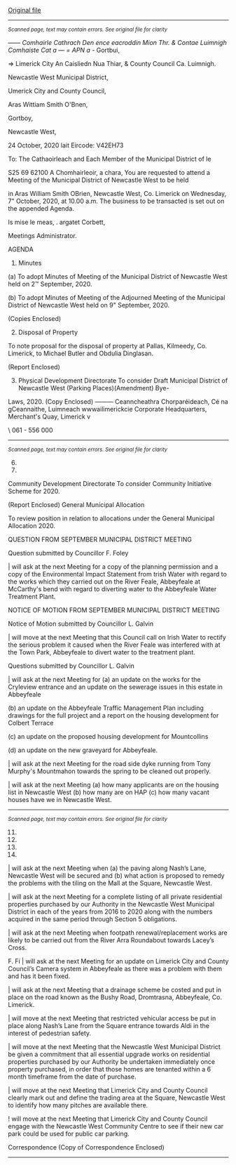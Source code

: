 [Original file](https://www.limerick.ie/sites/default/files/media/documents/2020-10/00-2020-10-07-agenda.pdf)

---
*<small>Scanned page, text may contain errors. See original file for clarity</small>*  

—_— Comhairle Cathrach Den ence eacroddin Mion Thr.
& Contae Luimnigh Comhaiste Cat a — =
APN a -_ Gortbui,

=> Limerick City An Caisliedn Nua Thiar,
& County Council Ca. Luimnigh.

Newcastle West Municipal District,

Umerick City and County Council,

Aras Wittiam Smith O'Bnen,

Gortboy,

Newcastle West,

24 October, 2020 lait
Eircode: V42EH73

To: The Cathaoirleach and Each Member of the Municipal District of le

S25 69 62100
A Chomhairleoir, a chara,
You are requested to attend a Meeting of the Municipal District of Newcastle West to be held

in Aras William Smith OBrien, Newcastle West, Co. Limerick on Wednesday, 7" October,
2020, at 10.00 a.m. The business to be transacted is set out on the appended Agenda.

Is mise le meas, .
argatet Corbett,

Meetings Administrator.

AGENDA

1. Minutes

(a) To adopt Minutes of Meeting of the Municipal District of Newcastle West held on 2™
September, 2020.

(b) To adopt Minutes of Meeting of the Adjourned Meeting of the Municipal District of
Newcastle West held on 9" September, 2020.

(Copies Enclosed)

2. Disposal of Property

To note proposal for the disposal of property at Pallas, Kilmeedy, Co. Limerick, to
Michael Butler and Obdulia Dinglasan.

(Report Enclosed)

3. Physical Development Directorate
To consider Draft Municipal District of Newcastle West (Parking Places)(Amendment) Bye-

Laws, 2020.
(Copy Enclosed)
———
Ceanncheathra Chorparéideach, Cé na gCeannaithe, Luimneach wwwailimerickcie
Corporate Headquarters, Merchant's Quay, Limerick v

\ 061 - 556 000


---
*<small>Scanned page, text may contain errors. See original file for clarity</small>*  

6.

10.

Community Development Directorate
To consider Community Initiative Scheme for 2020.

(Report Enclosed)
General Municipal Allocation

To review position in relation to allocations under the General Municipal Allocation
2020.

QUESTION FROM SEPTEMBER MUNICIPAL DISTRICT MEETING

Question submitted by Councillor F. Foley

| will ask at the next Meeting for a copy of the planning permission and a copy of the
Environmental Impact Statement from trish Water with regard to the works which
they carried out on the River Feale, Abbeyfeale at McCarthy's bend with regard to
diverting water to the Abbeyfeale Water Treatment Plant.

NOTICE OF MOTION FROM SEPTEMBER MUNICIPAL DISTRICT
MEETING

Notice of Motion submitted by Councillor L. Galvin

| will move at the next Meeting that this Council call on Irish Water to rectify the
serious problem it caused when the River Feale was interfered with at the Town Park,
Abbeyfeale to divert water to the treatment plant.

Questions submitted by Councillor L. Galvin

| will ask at the next Meeting for (a) an update on the works for the Cryleview
entrance and an update on the sewerage issues in this estate in Abbeyfeale

(b) an update on the Abbeyfeale Traffic Management Plan including drawings for the
full project and a report on the housing development for Colbert Terrace

(c) an update on the proposed housing development for Mountcollins

(d) an update on the new graveyard for Abbeyfeale.

| will ask at the next Meeting for the road side dyke running from Tony Murphy's
Mountmahon towards the spring to be cleaned out properly.

| will ask at the next Meeting (a) how many applicants are on the housing list in
Newcastle West (b) how many are on HAP (c) how many vacant houses have we in
Newcastle West.


---
*<small>Scanned page, text may contain errors. See original file for clarity</small>*  

11.

14.

16.

17.

| will ask at the next Meeting when (a) the paving along Nash’s Lane, Newcastle West
will be secured and (b) what action is proposed to remedy the problems with the
tiling on the Mall at the Square, Newcastle West.

| will ask at the next Meeting for a complete listing of all private residential
properties purchased by our Authority in the Newcastle West Municipal District in
each of the years from 2016 to 2020 along with the numbers acquired in the same
period through Section 5 obligations.

| will ask at the next Meeting when footpath renewal/replacement works are likely
to be carried out from the River Arra Roundabout towards Lacey’s Cross.

F. Fi
| will ask at the next Meeting for an update on Limerick City and County Council’s
Camera system in Abbeyfeale as there was a problem with them and has it been
fixed.

| will ask at the next Meeting that a drainage scheme be costed and put in place on
the road known as the Bushy Road, Dromtrasna, Abbeyfeale, Co. Limerick.

| will move at the next Meeting that restricted vehicular access be put in place along
Nash’s Lane from the Square entrance towards Aldi in the interest of pedestrian
safety.

| will move at the next Meeting that the Newcastle West Municipal District be given
a commitment that all essential upgrade works on residential properties purchased
by our Authority be undertaken immediately once property purchased, in order that
those homes are tenanted within a 6 month timeframe from the date of purchase.

| will move at the next Meeting that Limerick City and County Council clearly mark
out and define the trading area at the Square, Newcastle West to identify how many
pitches are available there.

! will move at the next Meeting that Limerick City and County Council engage with
the Newcastle West Community Centre to see if their new car park could be used for
public car parking.

Correspondence
(Copy of Correspondence Enclosed)


---
